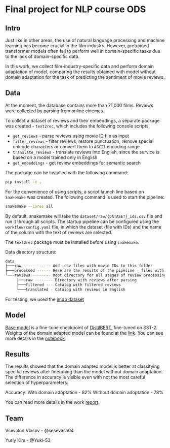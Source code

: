 # Final project for NLP course ODS

## Intro
Just like in other areas, the use of natural language processing and machine learning has become crucial in the film industry. However, pretrained transformer models often fail to perform well in domain-specific tasks due to the lack of domain-specific data. 

In this work, we collect film-industry-specific data and perform domain adaptation of model, comparing the results obtained with model without domain adaptation for the task of predicting the sentiment of movie reviews.

## Data
At the moment, the database contains more than 71,000 films. Reviews were collected by parsing from online cinemas.

To collect a dataset of reviews and their embeddings, a separate package was created - `text2rec`, which includes the following console scripts:
- `get_reviews` - parse reviews using movie ID file as input
- `filter_reviews` - filter reviews, restore punctuation, remove special unicode characters or convert them to `ASCII` encoding range
- `translate_reviews` - translate reviews into English, since the service is based on a model trained only in English
- `get_embeddings` - get review embeddings for semantic search

The package can be installed with the following command:
```sh
pip install -e .
```

For the convenience of using scripts, a script launch line based on `Snakemake` was created. The following command is used to start the pipeline:
```sh
snakemake --cores all
```

By default, snakemake will take the `dataset/raw/{DATASET}_ids.csv` file and run it through all scripts. The startup pipeline can be configured using the `workflow/config.yaml` file, in which the dataset (file with IDs) and the name of the column with the text of reviews are selected.

The `text2rec` package must be installed before using `snakemake`.

Data directory structure:
```sh
data
├───raw ------------ Add .csv files with movie IDs to this folder
├───processed ------ Here are the results of the pipeline - files with review embeddings
└───reviews -------- Root directory for all stages of review processing
     ├───raw -------- Directory with reviews after parsing
     ├───filtered --- Catalog with filtered reviews
     └───translated - Catalog with reviews in English
```

For testing, we used the [imdb dataset](http://ai.stanford.edu/~amaas/data/sentiment/)

## Model
[Base model](https://huggingface.co/distilbert-base-uncased-finetuned-sst-2-english) is a fine-tune checkpoint of [DistilBERT](https://arxiv.org/abs/1910.01108), fine-tuned on SST-2. 
Weights of the domain adapted model can be found at the [link](https://drive.google.com/file/d/1wslRSQZ3djIylmB_8vFJNsi6wijnYRfN/view?usp=share_link).
You can see more details in the [notebook](domain-adoptation.ipynb).

## Results
The results showed that the domain adapted model is better at classifying specific reviews after finetuning than the model without domain adaptation. The difference in accuracy is visible even with not the most careful selection of hyperparameters.

Accuracy:
With domain adoptation - 82% 
Without domain adoptation - 78%

You can read more details in the work [report](report.pdf).


## Team
Vsevolod Vlasov - @sesevasa64

Yuriy Kim - @Yuki-53